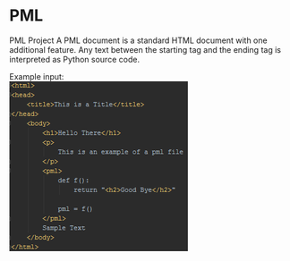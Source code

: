 PML
===
PML Project
A PML document is a standard HTML document with one additional feature. Any text between the starting <pml> tag and the ending </pml> tag is interpreted as Python source code.

Example input:  
![alt tag](https://raw.githubusercontent.com/adamgillfillan/PML/master/img/sample_input.png)
 

